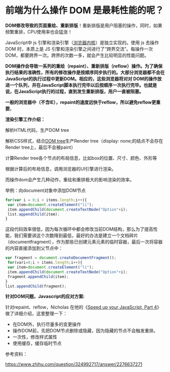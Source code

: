 # 前端为什么操作 DOM 是最耗性能的呢？



**DOM修改导致的页面重绘、重新排版**！重新排版是用户阻塞的操作，同时，如果频繁重排，CPU使用率也会猛涨！

JavaScript中 js 引擎和渲染引擎（[浏览器内核](https://www.zhihu.com/search?q=%E6%B5%8F%E8%A7%88%E5%99%A8%E5%86%85%E6%A0%B8&search_source=Entity&hybrid_search_source=Entity&hybrid_search_extra=%7B%22sourceType%22%3A%22answer%22%2C%22sourceId%22%3A2276637271%7D)）是独立实现的。使用 js 去操作 DOM 时，本质上是 JS 引擎和渲染引擎之间进行了“跨界交流”。每操作一次 DOM，都要跨界一次。跨界的次数一多，就会产生比较明显的性能问题。



**DOM操作会导致一系列的重绘（repaint）、重新排版（reflow）操作。为了确保执行结果的准确性，所有的修改操作是按顺序同步执行的。大部分浏览器都不会在JavaScript的执行过程中更新DOM。相应的，这些浏览器将对对 DOM的操作放进一个队列，并在JavaScript脚本执行完毕以后按顺序一次执行完毕。也就是说，在JavaScript执行的过程，直到发生重新排版，用户一直被阻塞。**

**一般的浏览器中（不含IE），repaint的速度远快于reflow，所以避免reflow更重要**。



**渲染引擎工作介绍：**

解析HTML代码，生产DOM tree

解析CSS样式，结合[DOM tree](https://www.zhihu.com/search?q=DOM%20tree&search_source=Entity&hybrid_search_source=Entity&hybrid_search_extra=%7B%22sourceType%22%3A%22answer%22%2C%22sourceId%22%3A2276637271%7D)生产Render tree（display: none;的结点不会存在Render tree上，最后不会被paint）

计算Render tree各个节点的布局信息，比如box的位置、尺寸、颜色、外形等

根据计算后的布局信息，调用浏览器的UI引擎进行渲染。

而操作dom会产生几种动作，重绘和重排极大的影响渲染的效率。



举例：向document对象中添加DOM节点

```js
for(var i = 0;i < items.length;i++){
 var item=document.createElement("li");
 item.appendChild(document.createTextNode("Option"+i);
 list.appendChild(item);
}
```



这段代码效率很低，因为每次循环中都会修改当前DOM结构，那么为了提高性能，我们需要讲这个次数降到最低，最好的办法是建立一个文档碎片（documentfragment），作为那些已创建元素元素的临时容器，最后一次将容器的内容直接添加到父节点中：

```javascript
var fragment = document.createDocumentFragment();
 for(vari=0;i < items.length;i++){
 var item=document.createElement("li");
 item.appendChild(document.createTextNode("Option"+i);
 fragment.appendChild(item);
}
list.appendChild(fragment);
```

**针对DOM问题，Javascript的应对方案:**

针对repaint、reflow，Nicholas 在他的《[Speed up your JavaScript, Part 4](https://link.zhihu.com/?target=http%3A//www.nczonline.net/blog/2009/02/03/speed-up-your-javascript-part-4/)》做了详细介绍，这里整理一下：

- 在DOM外，执行尽量多的变更操作
- 操作DOM前，先把DOM节点删除或隐藏，因为隐藏的节点不会触发重排。
- 一次性，修改样式属性
- 使用缓存，缓存临时节点



参考资料：

https://www.zhihu.com/question/324992717/answer/2276637271